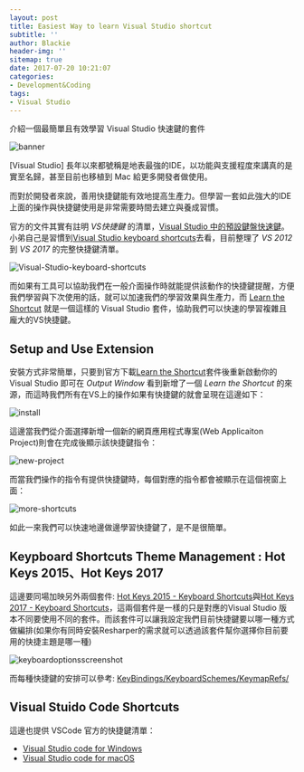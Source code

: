 ```yaml
---
layout: post
title: Easiest Way to learn Visual Studio shortcut
subtitle: ''
author: Blackie
header-img: ''
sitemap: true
date: 2017-07-20 10:21:07
categories:
- Development&Coding
tags:
- Visual Studio
---
```


介紹一個最簡單且有效學習 Visual Studio 快速鍵的套件

<!-- More -->

![banner](banner.png)

[Visual Studio] 長年以來都號稱是地表最強的IDE，以功能與支援程度來講真的是實至名歸，甚至目前也移植到 Mac 給更多開發者做使用。

而對於開發者來說，善用快捷鍵能有效地提高生產力。但學習一套如此強大的IDE上面的操作與快捷鍵使用是非常需要時間去建立與養成習慣。

官方的文件其實有註明 *VS快捷鍵* 的清單，[Visual Studio 中的預設鍵盤快速鍵](https://msdn.microsoft.com/zh-tw/library/da5kh0wa.aspx)。小弟自己是習慣到[Visual Studio keyboard shortcuts](http://visualstudioshortcuts.com/)去看，目前整理了 *VS 2012* 到 *VS 2017* 的完整快捷鍵清單。

![Visual-Studio-keyboard-shortcuts](Visual-Studio-keyboard-shortcuts.png)

而如果有工具可以協助我們在一般介面操作時就能提供該動作的快捷鍵提醒，方便我們學習與下次使用的話，就可以加速我們的學習效果與生產力，而 [Learn the Shortcut](https://marketplace.visualstudio.com/items?itemName=MadsKristensen.LearntheShortcut) 就是一個這樣的 Visual Studio 套件，協助我們可以快速的學習複雜且龐大的VS快捷鍵。

## Setup and Use Extension ##

安裝方式非常簡單，只要到官方下載[Learn the Shortcut](https://marketplace.visualstudio.com/items?itemName=MadsKristensen.LearntheShortcut)套件後重新啟動你的 Visual Studio 即可在 *Output Window* 看到新增了一個 *Learn the Shortcut* 的來源，而這時我們所有在VS上的操作如果有快捷鍵的就會呈現在這邊如下：

![install](install.png)

這邊當我們從介面選擇新增一個新的網頁應用程式專案(Web Applicaiton Project)則會在完成後顯示該快捷鍵指令：

![new-project](new-project.png)

而當我們操作的指令有提供快捷鍵時，每個對應的指令都會被顯示在這個視窗上面：

![more-shortcuts](more-shortcuts.png)

如此一來我們可以快速地邊做邊學習快捷鍵了，是不是很簡單。

## Keypboard Shortcuts Theme Management : Hot Keys 2015、Hot Keys 2017 ##

這邊要同場加映另外兩個套件: [Hot Keys 2015 - Keyboard Shortcuts](https://marketplace.visualstudio.com/items?itemName=JustinClareburtMSFT.HotKeys-KeyboardShortcuts)與[Hot Keys 2017 - Keyboard Shortcuts](https://marketplace.visualstudio.com/items?itemName=JustinClareburtMSFT.HotKeys2017-KeyboardShortcuts)，這兩個套件是一樣的只是對應的Visual Studio 版本不同要使用不同的套件。而該套件可以讓我設定我們目前快捷鍵要以哪一種方式做編排(如果你有同時安裝Resharper的需求就可以透過該套件幫你選擇你目前要用的快捷主題是哪一種)

![keyboardoptionsscreenshot](keyboardoptionsscreenshot3.png)

而每種快捷鍵的安排可以參考: [KeyBindings/KeyboardSchemes/KeymapRefs/](https://github.com/justcla/KeyBindings/tree/master/KeyboardSchemes/KeymapRefs)

## Visual Stuido Code Shortcuts ##

這邊也提供 VSCode 官方的快捷鍵清單：
- [Visual Studio code for Windows](https://code.visualstudio.com/shortcuts/keyboard-shortcuts-windows.pdf)
- [Visual Studio code for macOS](https://code.visualstudio.com/shortcuts/keyboard-shortcuts-macos.pdf)